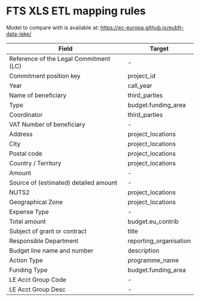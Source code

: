 # FTS XLS ETL mapping rules

Model to compare with is available at: https://ec-europa.github.io/eubfr-data-lake/

| Field                                  | Target                 |
| -------------------------------------- | ---------------------- |
| Reference of the Legal Commitment (LC) | -                      |
| Commitment position key                | project_id             |
| Year                                   | call_year              |
| Name of beneficiary                    | third_parties          |
| Type                                   | budget.funding_area    |
| Coordinator                            | third_parties          |
| VAT Number of beneficiary              | -                      |
| Address                                | project_locations      |
| City                                   | project_locations      |
| Postal code                            | project_locations      |
| Country / Territory                    | project_locations      |
| Amount                                 | -                      |
| Source of (estimated) detailed amount  | -                      |
| NUTS2                                  | project_locations      |
| Geographical Zone                      | project_locations      |
| Expense Type                           | -                      |
| Total amount                           | budget.eu_contrib      |
| Subject of grant or contract           | title                  |
| Responsible Department                 | reporting_organisation |
| Budget line name and number            | description            |
| Action Type                            | programme_name         |
| Funding Type                           | budget.funding_area    |
| LE Acct Group Code                     | -                      |
| LE Acct Group Desc                     | -                      |
